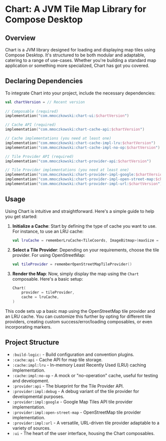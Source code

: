 # Chart: A JVM Tile Map Library for Compose Desktop

## Overview
Chart is a JVM library designed for loading and displaying map tiles using Compose Desktop. It's structured to be both
modular and adaptable, catering to a range of use-cases. Whether you're building a standard map application or something
more specialized, Chart has got you covered.

## Declaring Dependencies
To integrate Chart into your project, include the necessary dependencies:

```kotlin
val chartVersion = // Recent version
        
// Composable (required)
implementation("com.mmoczkowski:chart-ui:$chartVersion")

// Cache API (required)
implementation("com.mmoczkowski:chart-cache-api:$chartVersion")

// Cache implementations (you need at least one)
implementation("com.mmoczkowski:chart-cache-impl-lru:$chartVersion")
implementation("com.mmoczkowski:chart-cache-impl-no-op:$chartVersion")

// Tile Provider API (required)
implementation("com.mmoczkowski:chart-provider-api:$chartVersion")

// Tile Provider implementations (you need at least one)
implementation("com.mmoczkowski:chart-provider-impl-google:$chartVersion")
implementation("com.mmoczkowski:chart-provider-impl-open-street-map:$chartVersion")
implementation("com.mmoczkowski:chart-provider-impl-url:$chartVersion")
```

## Usage

Using Chart is intuitive and straightforward. Here's a simple guide to help you get started:

1. **Initialize a Cache**:
   Start by defining the type of cache you want to use. For instance, to use an LRU cache:
   ```kotlin
   val lruCache = rememberLruCache<TileCoords, ImageBitmap>(maxSize = 150)
   ```

2. **Select a Tile Provider**:
   Depending on your requirements, choose the tile provider. For using OpenStreetMap:
   ```kotlin
   val tileProvider = rememberOpenStreetMapTileProvider()
   ```

3. **Render the Map**:
   Now, simply display the map using the `Chart` composable. Here's a basic setup:
   ```kotlin
   Chart(
       provider = tileProvider,
       cache = lruCache,
   )
   ```

This code sets up a basic map using the OpenStreetMap tile provider and an LRU cache. You can customize this further by
opting for different tile providers, creating custom success/error/loading composables, or even incorporating markers.

## Project Structure
- `:build-logic:` - Build configuration and convention plugins.
- `:cache:api` - Cache API for map tile storage.
- `:cache:impl:lru` - In-memory Least Recently Used (LRU) caching implementation.
- `:cache:impl:no-op` - A mock or "no-operation" cache, useful for testing and development.
- `:provider:api` - The blueprint for the Tile Provider API.
- `:provider:impl:debug` - A debug variant of the tile provider for developmental purposes.
- `:provider:impl:google` - Google Map Tiles API tile provider implementation.
- `:provider:impl:open-street-map` - OpenStreetMap tile provider implementation.
- `:provider:impl:url` - A versatile, URL-driven tile provider adaptable to a variety of sources.
- `:ui` - The heart of the user interface, housing the Chart composables.
